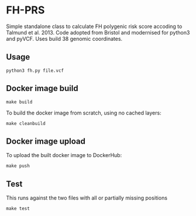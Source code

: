 # FH-PRS

Simple standalone class to calculate FH polygenic risk score accoding to Talmund et al. 2013.
Code adopted from Bristol and modernised for python3 and pyVCF. Uses build 38 genomic coordinates. 

## Usage
`python3 fh.py file.vcf`

## Docker image build
`make build`

To build the docker image from scratch, using no cached layers:

`make cleanbuild` 

## Docker image upload
To upload the built docker image to DockerHub:

`make push`

## Test
This runs against the two files with all or partially missing positions

`make test`
